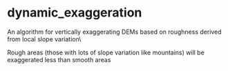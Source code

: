 # dynamic_exaggeration
An algorithm for vertically exaggerating DEMs based on roughness derived from local slope variation\

Rough areas (those with lots of slope variation like mountains) will be exaggerated less than smooth areas
